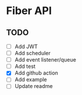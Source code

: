 # Fiber API

## TODO
- [ ] Add JWT
- [ ] Add scheduler
- [ ] Add event listener/queue
- [ ] Add test
- [x] Add github action
- [ ] Add example
- [ ] Update readme 